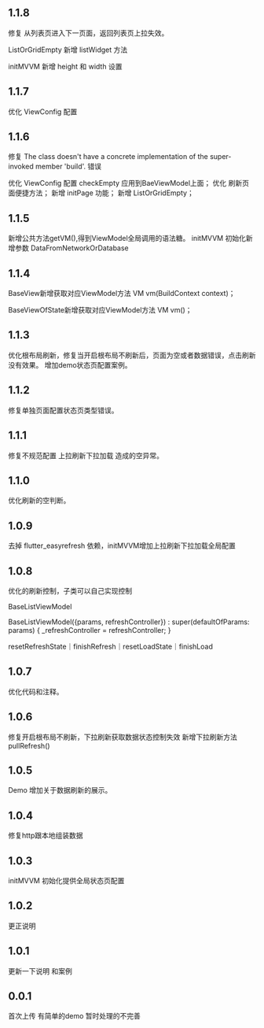 ## 1.1.8
修复 从列表页进入下一页面，返回列表页上拉失效。

ListOrGridEmpty 新增 listWidget 方法

initMVVM 新增 height 和 width 设置

## 1.1.7
优化 ViewConfig 配置

## 1.1.6
修复 The class doesn't have a concrete implementation of the super-invoked member 'build'. 错误

优化 ViewConfig 配置 checkEmpty 应用到BaeViewModel上面；
优化 刷新页面便捷方法；
新增 initPage 功能；
新增 ListOrGridEmpty；

## 1.1.5
新增公共方法getVM(),得到ViewModel全局调用的语法糖。
initMVVM 初始化新增参数 DataFromNetworkOrDatabase

## 1.1.4
BaseView新增获取对应ViewModel方法 VM vm(BuildContext context)；

BaseViewOfState新增获取对应ViewModel方法 VM vm()；

## 1.1.3
优化根布局刷新，修复当开启根布局不刷新后，页面为空或者数据错误，点击刷新没有效果。
增加demo状态页配置案例。

## 1.1.2
修复单独页面配置状态页类型错误。

## 1.1.1
修复不规范配置 上拉刷新下拉加载 造成的空异常。

## 1.1.0
优化刷新的空判断。

## 1.0.9

去掉 flutter_easyrefresh 依赖，initMVVM增加上拉刷新下拉加载全局配置

## 1.0.8
优化的刷新控制，子类可以自己实现控制

BaseListViewModel

BaseListViewModel({params, refreshController})
      : super(defaultOfParams: params) {
    _refreshController = refreshController;
  }

resetRefreshState｜finishRefresh｜resetLoadState｜finishLoad

## 1.0.7
优化代码和注释。

## 1.0.6
修复开启根布局不刷新，下拉刷新获取数据状态控制失效
新增下拉刷新方法 pullRefresh()

## 1.0.5
Demo 增加关于数据刷新的展示。

## 1.0.4
修复http跟本地组装数据

## 1.0.3
initMVVM 初始化提供全局状态页配置

## 1.0.2
更正说明

## 1.0.1
更新一下说明 和案例

## 0.0.1
首次上传 有简单的demo 暂时处理的不完善
